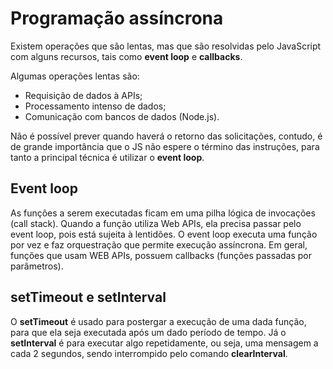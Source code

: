 # Programação assíncrona

Existem operações que são lentas, mas que são resolvidas pelo JavaScript com alguns recursos, tais como **event loop** e **callbacks**.

Algumas operações lentas são: 
- Requisição de dados à APIs;
- Processamento intenso de dados;
- Comunicação com bancos de dados (Node.js).

Não é possível prever quando haverá o retorno das solicitações, contudo, é de grande importância que o JS não espere o término das instruções, para tanto a principal técnica é utilizar o **event loop**.

## Event loop

As funções a serem executadas ficam em uma pilha lógica de invocações (call stack). Quando a função utiliza Web APIs, ela precisa passar pelo event loop, pois está sujeita à lentidões. O event loop executa uma função por vez e faz orquestração que permite execução assíncrona. Em geral, funções que usam WEB APIs, possuem callbacks (funções passadas por parâmetros).

## setTimeout e setInterval

O **setTimeout** é usado para postergar a execução de uma dada função, para que ela seja executada após um dado período de tempo. Já o **setInterval** é para executar algo repetidamente, ou seja, uma mensagem a cada 2 segundos, sendo interrompido pelo comando **clearInterval**. 

